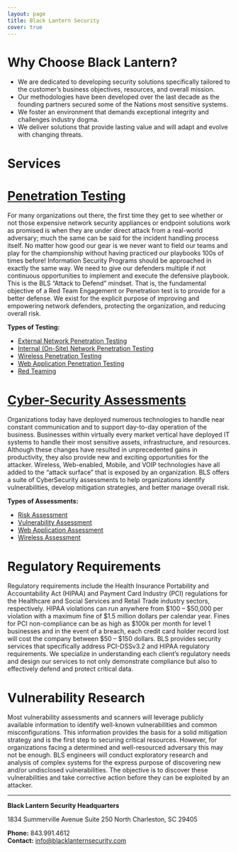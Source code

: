 ```yaml
---
layout: page
title: Black Lantern Security
cover: true
---
```


# Why Choose Black Lantern?

* We are dedicated to developing security solutions specifically tailored to the customer’s business objectives, resources, and overall mission.
* Our methodologies have been developed over the last decade as the founding partners secured some of the Nations most sensitive systems.
* We foster an environment that demands exceptional integrity and challenges industry dogma.
* We deliver solutions that provide lasting value and will adapt and evolve with changing threats.

Services
========

# [Penetration Testing](/pentesting/)

For many organizations out there, the first time they get to see whether or not those expensive network security appliances or endpoint solutions work as promised is when they are under direct attack from a real-world adversary; much the same can be said for the incident handling process itself. No matter how good our gear is we never want to field our teams and play for the championship without having practiced our playbooks 100s of times before! Information Security Programs should be approached in exactly the same way. We need to give our defenders multiple if not continuous opportunities to implement and execute the defensive playbook. This is the BLS “Attack to Defend” mindset. That is, the fundamental objective of a Red Team Engagement or Penetration test is to provide for a better defense. We exist for the explicit purpose of improving and empowering network defenders, protecting the organization, and reducing overall risk.

**Types of Testing:**

* [External Network Penetration Testing](/pentesting/#penetration-testing-external)
* [Internal (On-Site) Network Penetration Testing](/pentesting/#penetration-testing-internal)
* [Wireless Penetration Testing](/pentesting/#wireless-penetration-testing)
* [Web Application Penetration Testing](/pentesting/#web-application-penetration-testing)
* [Red Teaming](/pentesting/#red-teaming)

# [Cyber-Security Assessments](/cyberassessments/)

Organizations today have deployed numerous technologies to handle near constant communication and to support day-to-day operation of the business.  Businesses within virtually every market vertical have deployed IT systems to handle their most sensitive assets, infrastructure, and resources.  Although these changes have resulted in unprecedented gains in productivity, they also provide new and exciting opportunities for the attacker. Wireless, Web-enabled, Mobile, and VOIP technologies have all added to the “attack surface” that is exposed by an organization.  BLS offers a suite of CyberSecurity assessments to help organizations identify vulnerabilities, develop mitigation strategies, and better manage overall risk.

**Types of Assessments:**

* [Risk Assessment](/cyberassessments/#risk-assessment)
* [Vulnerability Assessment](/cyberassessments/#vulnerability-assessment)
* [Web Application Assessment](/cyberassessments/#web-application-assessment)
* [Wireless Assessment](/cyberassessments/#wireless-assessment)

# Regulatory Requirements

Regulatory requirements include the Health Insurance Portability and Accountability Act (HIPAA) and Payment Card Industry (PCI) regulations for the Healthcare and Social Services and Retail Trade industry sectors, respectively.  HIPAA violations can run anywhere from $100 – $50,000 per violation with a maximum fine of $1.5 million dollars per calendar year.  Fines for PCI non-compliance can be as high as $100k per month for level 1 businesses and in the event of a breach, each credit card holder record lost will cost the company between $50 – $150 dollars.  BLS provides security services that specifically address PCI-DSSv3.2 and HIPAA regulatory requirements.  We specialize in understanding each client’s regulatory needs and design our services to not only demonstrate compliance but also to effectively defend and protect critical data.

# Vulnerability Research

Most vulnerability assessments and scanners will leverage publicly available information to identify well-known vulnerabilities and common misconfigurations.  This information provides the basis for a solid mitigation strategy and is the first step to securing critical resources.  However, for organizations facing a determined and well-resourced adversary this may not be enough.  BLS engineers will conduct exploratory research and analysis of complex systems for the express purpose of discovering new and/or undisclosed vulnerabilities.  The objective is to discover these vulnerabilities and take corrective action before they can be exploited by an attacker.


---


**Black Lantern Security Headquarters**  

1834 Summerville Avenue Suite 250
North Charleston, SC 29405 

**Phone:** 843.991.4612  
**Contact:** info@blacklanternsecurity.com